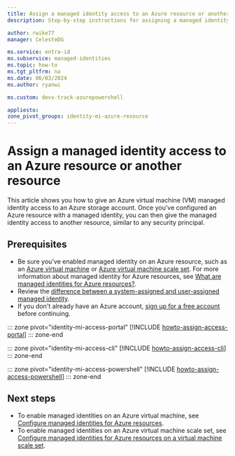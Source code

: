 ```yaml
---
title: Assign a managed identity access to an Azure resource or another resource
description: Step-by-step instructions for assigning a managed identity access to an Azure resource or another resource.

author: rwike77
manager: CelesteDG

ms.service: entra-id
ms.subservice: managed-identities
ms.topic: how-to
ms.tgt_pltfrm: na
ms.date: 06/03/2024
ms.author: ryanwi

ms.custom: devx-track-azurepowershell

appliesto: 
zone_pivot_groups: identity-mi-azure-resource
---
```


# Assign a managed identity access to an Azure resource or another resource

This article shows you how to give an Azure virtual machine (VM) managed identity access to an Azure storage account. Once you've configured an Azure resource with a managed identity, you can then give the managed identity access to another resource, similar to any security principal.

## Prerequisites

- Be sure you've enabled managed identity on an Azure resource, such as an [Azure virtual machine](how-to-configure-managed-identities.md) or [Azure virtual machine scale set](~/identity/managed-identities-azure-resources/how-to-configure-managed-identities-scale-sets.md). For more information about managed identity for Azure resources, see [What are managed identities for Azure resources?](~/identity/managed-identities-azure-resources/overview.md). 
- Review the [difference between a system-assigned and user-assigned managed identity](~/identity/managed-identities-azure-resources/overview.md#managed-identity-types).
- If you don't already have an Azure account, [sign up for a free account](https://azure.microsoft.com/free/) before continuing.

::: zone pivot="identity-mi-access-portal"
[!INCLUDE [howto-assign-access-portal](includes/howto-assign-access-portal.md)]
::: zone-end

::: zone pivot="identity-mi-access-cli"
[!INCLUDE [howto-assign-access-cli](includes/howto-assign-access-cli.md)]
::: zone-end

::: zone pivot="identity-mi-access-powershell"
[!INCLUDE [howto-assign-access-powershell](includes/howto-assign-access-powershell.md)]
::: zone-end

## Next steps

- To enable managed identities on an Azure virtual machine, see [Configure managed identities for Azure resources](~/identity/managed-identities-azure-resources/how-to-configure-managed-identities.md).
- To enable managed identities on an Azure virtual machine scale set, see [Configure managed identities for Azure resources on a virtual machine scale set](~/identity/managed-identities-azure-resources/how-to-configure-managed-identities-scale-sets.md).
